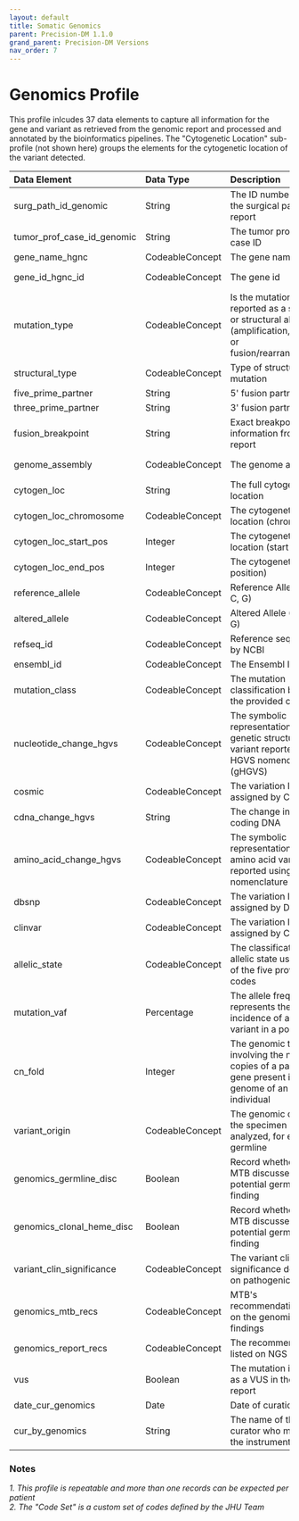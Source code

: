 ```yaml
---
layout: default
title: Somatic Genomics
parent: Precision-DM 1.1.0
grand_parent: Precision-DM Versions
nav_order: 7
---
```


# Genomics Profile

This profile inlcudes 37 data elements to capture all information for the gene and variant as retrieved from the genomic report and processed and annotated by the bioinformatics pipelines. The "Cytogenetic Location" sub-profile (not shown here) groups the elements for the cytogenetic location of the variant detected.


| Data Element | Data Type     | Description | Terminology| Required
|:-------------|:--------------|:------------|:--------|:--------|
surg_path_id_genomic|String|The ID number from the surgical pathology report|N/A|Required
tumor_prof_case_id_genomic|String|The tumor profiling case ID|N/A|Required
gene_name_hgnc|CodeableConcept|The gene name|HGNC|Required
gene_id_hgnc_id|CodeableConcept|The gene id|HGNC|Required if known
mutation_type|CodeableConcept|Is the mutation reported as a sequence or structural alteration (amplification, deletion or fusion/rearrangement)?|Code Set|Required
structural_type|CodeableConcept|Type of structural mutation|Code Set|Required
five_prime_partner|String|5' fusion partner|N/A|Required
three_prime_partner|String|3' fusion partner|N/A|Required
fusion_breakpoint|String|Exact breakpoint or any information from NGS report|N/A|Required
genome_assembly|CodeableConcept|The genome assembly|HGNC|Required if known
cytogen_loc|String|The full cytogenetic location|N/A|Required if known
cytogen_loc_chromosome|CodeableConcept|The cytogenetic location  (chromosome) |Code Set|Required
cytogen_loc_start_pos|Integer|The cytogenetic location (start position)|N/A|Required
cytogen_loc_end_pos|Integer|The cytogenetic (end position)|N/A|Required
reference_allele|CodeableConcept|Reference Allele (A, T, C, G)|Code Set|Required
altered_allele|CodeableConcept|Altered Allele (A, T, C, G)|Code Set|Required
refseq_id|CodeableConcept|Reference sequence ID by NCBI|NCBI RefSeq|Required if known
ensembl_id|CodeableConcept|The Ensembl ID|Ensembl|Required
mutation_class|CodeableConcept|The mutation classification based on the provided codes|Code Set|Required
nucleotide_change_hgvs|CodeableConcept|The symbolic representation of a genetic structural variant reported using HGVS nomenclature (gHGVS)|HGVS|Required
cosmic|CodeableConcept|The variation ID assigned by Cosmic|COSMIC|Required
cdna_change_hgvs|String|The change in the coding DNA|N/A|Required
amino_acid_change_hgvs|CodeableConcept|The symbolic representation of an amino acid variant reported using HGVS nomenclature (pHGVS)|HGVS|Required
dbsnp|CodeableConcept|The variation ID assigned by DBSNP|NCBI dbSNP|Required
clinvar|CodeableConcept|The variation ID assigned by ClinVar|NCBI ClinVar|Required
allelic_state|CodeableConcept|The classification of allelic state using one of the five provided codes|LOINC|Required
mutation_vaf|Percentage|The allele frequency represents the incidence of a gene variant in a population|N/A|Required
cn_fold|Integer|The genomic trait involving the number of copies of a particular gene present in the genome of an individual|N/A|Required
variant_origin|CodeableConcept|The genomic class of the specimen being analyzed, for example, germline|Code Set|Required
genomics_germline_disc|Boolean|Record whether the MTB discussed the potential germline finding|N/A|Required if known
genomics_clonal_heme_disc|Boolean|Record whether the MTB discussed the potential germline finding|N/A|Required if known
variant_clin_significance|CodeableConcept|The variant clinical significance depending on pathogenicity|Code Set|Required
genomics_mtb_recs|CodeableConcept|MTB's recommendation based on the genomic findings|Code Set|Required
genomics_report_recs|CodeableConcept|The recommendation listed on NGS report|Code Set|Required
vus|Boolean|The mutation is listed as a VUS in the NGS report|N/A|Required
date_cur_genomics|Date|Date of curation|N/A|Required
cur_by_genomics|String|The name of the curator who modified the instrument|N/A|Required if known


### Notes
<em>1. This profile is repeatable and more than one records can be expected per patient</em>\
<em>2. The "Code Set" is a custom set of codes defined by the JHU Team</em>